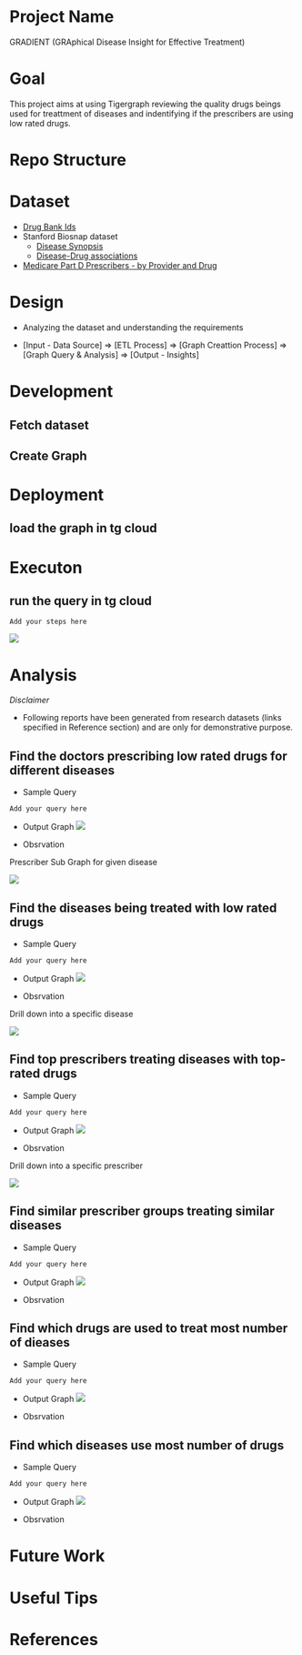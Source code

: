 # Project Name
GRADIENT (GRAphical Disease Insight for Effective Treatment)

# Goal

This project aims at using Tigergraph reviewing the quality drugs beings used for treattment of diseases and indentifying if the prescribers are using low rated drugs.

# Repo Structure

# Dataset
- [Drug Bank Ids](https://go.drugbank.com/releases/latest#open-data)
- Stanford Biosnap dataset
    - [Disease Synopsis](http://snap.stanford.edu/biodata/datasets/10003/10003-D-MeshMiner.html)
    - [Disease-Drug associations](http://snap.stanford.edu/biodata/datasets/10004/10004-DCh-Miner.html)
- [Medicare Part D Prescribers - by Provider and Drug](https://data.cms.gov/provider-summary-by-type-of-service/medicare-part-d-prescribers/medicare-part-d-prescribers-by-provider-and-drug/data)

# Design 

- Analyzing the dataset and understanding the requirements

- [Input - Data Source] => [ETL Process] => [Graph Creattion Process] => [Graph Query & Analysis] => [Output - Insights]

# Development 

## Fetch dataset

## Create Graph

# Deployment

## load the graph in tg cloud

# Executon 

## run the query in tg cloud
```
Add your steps here
```

![](images/graph_environment1.png)

# Analysis

*Disclaimer*
- Following reports have been generated from research datasets (links specified in Reference section) and are only for demonstrative purpose. 

## Find the doctors prescribing low rated drugs for different diseases 
- Sample Query 
```
Add your query here
```
- Output Graph
![](images/analysis1a.png)

- Obsrvation

Prescriber Sub Graph for given disease

![](images/analysis1b.png)
    
## Find the diseases being treated with low rated drugs
- Sample Query 
```
Add your query here
```
- Output Graph
![](images/analysis2a.png)

- Obsrvation

Drill down into a specific disease

![](images/analysis2b.png)

## Find top prescribers treating diseases with top-rated drugs

- Sample Query 
```
Add your query here
```
- Output Graph
![](images/analysis3a.png)

- Obsrvation

Drill down into a specific prescriber

![](images/analysis3b.png)

## Find similar prescriber groups treating similar diseases
- Sample Query 
```
Add your query here
```
- Output Graph
![](images/analysis4a.png)

- Obsrvation

## Find which drugs are used to treat most number of dieases
- Sample Query 
```
Add your query here
```
- Output Graph
![](images/analysis4a.png)

- Obsrvation

## Find which diseases use most number of drugs
- Sample Query 
```
Add your query here
```
- Output Graph
![](images/analysis4a.png)

- Obsrvation

# Future Work


# Useful Tips

# References
